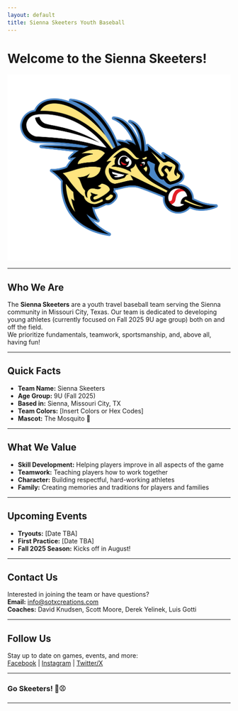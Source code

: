 ```yaml
---
layout: default
title: Sienna Skeeters Youth Baseball
---
```


# Welcome to the Sienna Skeeters!

![Sienna Skeeters Logo](/assets/Skeeters.png)

---

## Who We Are

The **Sienna Skeeters** are a youth travel baseball team serving the Sienna community in Missouri City, Texas. Our team is dedicated to developing young athletes (currently focused on Fall 2025 9U age group) both on and off the field.  
We prioritize fundamentals, teamwork, sportsmanship, and, above all, having fun!

---

## Quick Facts

- **Team Name:** Sienna Skeeters  
- **Age Group:** 9U (Fall 2025)  
- **Based in:** Sienna, Missouri City, TX  
- **Team Colors:** [Insert Colors or Hex Codes]  
- **Mascot:** The Mosquito 🦟

---

## What We Value

- **Skill Development:** Helping players improve in all aspects of the game
- **Teamwork:** Teaching players how to work together
- **Character:** Building respectful, hard-working athletes
- **Family:** Creating memories and traditions for players and families

---

## Upcoming Events

- **Tryouts:** [Date TBA]
- **First Practice:** [Date TBA]
- **Fall 2025 Season:** Kicks off in August!

---

## Contact Us

Interested in joining the team or have questions?  
**Email:** [info@sotxcreations.com](mailto:info@sotxcreations.com)  
**Coaches:** David Knudsen, Scott Moore, Derek Yelinek, Luis Gotti  

---

## Follow Us

Stay up to date on games, events, and more:  
[Facebook](#) | [Instagram](#) | [Twitter/X](#)

---

### Go Skeeters! 🦟⚾

---

